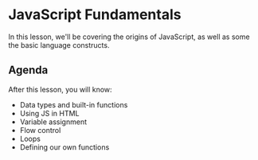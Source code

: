 # JavaScript Fundamentals

In this lesson, we'll be covering the origins of JavaScript, as well as some the basic language constructs.

## Agenda
After this lesson, you will know:

  * Data types and built-in functions
  * Using JS in HTML
  * Variable assignment
  * Flow control
  * Loops
  * Defining our own functions
